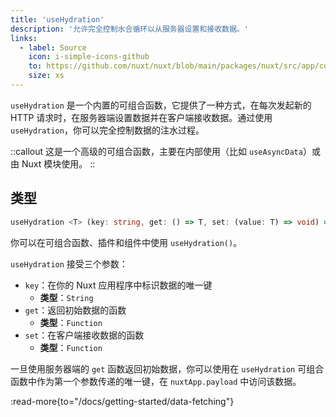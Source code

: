 ```yaml
---
title: 'useHydration'
description: '允许完全控制水合循环以从服务器设置和接收数据。'
links:
  - label: Source
    icon: i-simple-icons-github
    to: https://github.com/nuxt/nuxt/blob/main/packages/nuxt/src/app/composables/hydrate.ts
    size: xs
---
```


`useHydration` 是一个内置的可组合函数，它提供了一种方式，在每次发起新的 HTTP 请求时，在服务器端设置数据并在客户端接收数据。通过使用 `useHydration`，你可以完全控制数据的注水过程。

::callout
这是一个高级的可组合函数，主要在内部使用（比如 `useAsyncData`）或由 Nuxt 模块使用。
::

## 类型

```ts [signature]
useHydration <T> (key: string, get: () => T, set: (value: T) => void) => {}
```

你可以在可组合函数、插件和组件中使用 `useHydration()`。

`useHydration` 接受三个参数：

- `key`：在你的 Nuxt 应用程序中标识数据的唯一键
  - **类型**：`String`
- `get`：返回初始数据的函数
  - **类型**：`Function`
- `set`：在客户端接收数据的函数
  - **类型**：`Function`

一旦使用服务器端的 `get` 函数返回初始数据，你可以使用在 `useHydration` 可组合函数中作为第一个参数传递的唯一键，在 `nuxtApp.payload` 中访问该数据。

:read-more{to="/docs/getting-started/data-fetching"}
